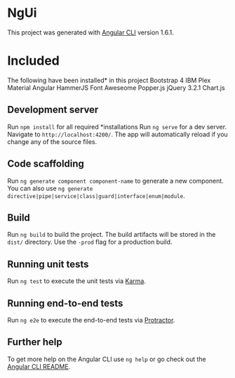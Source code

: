 # NgUi

This project was generated with [Angular CLI](https://github.com/angular/angular-cli) version 1.6.1.

# Included
The following have been installed* in this project
Bootstrap 4
IBM Plex
Material Angular
HammerJS
Font Aweseome
Popper.js
jQuery 3.2.1
Chart.js

## Development server

Run `npm install` for all required *installations
Run `ng serve` for a dev server. Navigate to `http://localhost:4200/`. The app will automatically reload if you change any of the source files.

## Code scaffolding

Run `ng generate component component-name` to generate a new component. You can also use `ng generate directive|pipe|service|class|guard|interface|enum|module`.

## Build

Run `ng build` to build the project. The build artifacts will be stored in the `dist/` directory. Use the `-prod` flag for a production build.

## Running unit tests

Run `ng test` to execute the unit tests via [Karma](https://karma-runner.github.io).

## Running end-to-end tests

Run `ng e2e` to execute the end-to-end tests via [Protractor](http://www.protractortest.org/).

## Further help

To get more help on the Angular CLI use `ng help` or go check out the [Angular CLI README](https://github.com/angular/angular-cli/blob/master/README.md).

